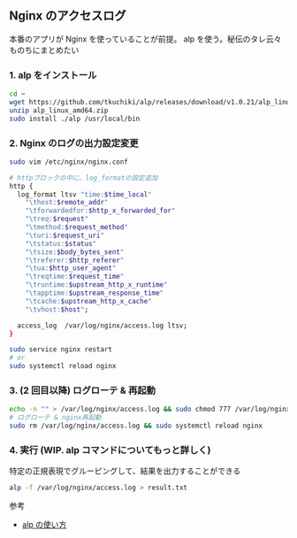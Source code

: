## Nginx のアクセスログ

本番のアプリが Nginx を使っていることが前提。
alp を使う。秘伝のタレ云々ものちにまとめたい

### 1. alp をインストール

```bash
cd ~
wget https://github.com/tkuchiki/alp/releases/download/v1.0.21/alp_linux_amd64.zip
unzip alp_linux_amd64.zip
sudo install ./alp /usr/local/bin
```

### 2. Nginx のログの出力設定変更

```bash
sudo vim /etc/nginx/nginx.conf

# httpブロックの中に、log_formatの設定追加
http {
  log_format ltsv "time:$time_local"
    "\thost:$remote_addr"
    "\tforwardedfor:$http_x_forwarded_for"
    "\treq:$request"
    "\tmethod:$request_method"
    "\turi:$request_uri"
    "\tstatus:$status"
    "\tsize:$body_bytes_sent"
    "\treferer:$http_referer"
    "\tua:$http_user_agent"
    "\treqtime:$request_time"
    "\truntime:$upstream_http_x_runtime"
    "\tapptime:$upstream_response_time"
    "\tcache:$upstream_http_x_cache"
    "\tvhost:$host";

  access_log  /var/log/nginx/access.log ltsv;
}

sudo service nginx restart
# or
sudo systemctl reload nginx
```

### 3. (2 回目以降) ログローテ & 再起動

```bash
echo -n "" > /var/log/nginx/access.log && sudo chmod 777 /var/log/nginx/access.log
# ログローテ & nginx再起動
sudo rm /var/log/nginx/access.log && sudo systemctl reload nginx
```

### 4. 実行 (WIP. alp コマンドについてもっと詳しく)

特定の正規表現でグルーピングして、結果を出力することができる

```bash
alp -f /var/log/nginx/access.log > result.txt
```

参考

- [alp の使い方](https://zenn.dev/tkuchiki/articles/how-to-use-alp)
